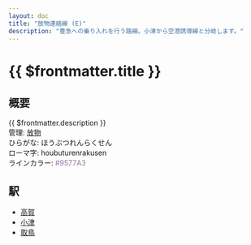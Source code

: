 ```yaml
---
layout: doc
title: "放物連絡線 (E)"
description: "豊急への乗り入れを行う路線。小津から空港誘導線と分岐します。"
---
```


# {{ $frontmatter.title }}

## 概要
{{ $frontmatter.description }}  
管理: [放物](/company/houbutu/index.md)  
ひらがな: ほうぶつれんらくせん  
ローマ字: houbuturenrakusen  
ラインカラー: <span style="color: #9577A3">#9577A3</span>

## 駅
- [高賀](/station/stations/koka.md)
- [小津](/station/stations/syotu.md)
- [取鳥](/station/stations/tottori.md)